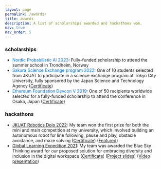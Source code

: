 ```yaml
---
layout: page
permalink: /awards/
title: awards
description: A list of scholarships awarded and hackathons won.
nav: true
nav_order: 5
---
```


### scholarships
- <span style="color:#0076df;">Nordic Probabilistic AI 2023</span>: Fully-funded scholarship to attend the summer school in Trondheim, Norway
- <span style="color:#0076df;">Sakura Science Exchange program 2022</span>: One of 10 students selected from JKUAT to participate in a science exchange program at Tokyo City University, fully sponsored by the Japan Science and Technology Agency ([Certificate](https://drive.google.com/file/d/1beFyOtoibYtU5rF_NfTf79YncPfjbSvH/view?usp=drive_link))
- <span style="color:#0076df;">Ethereum Foundation Devcon V 2019</span>: One of 50 recipients worldwide selected for a fully-funded scholarship to attend the conference in Osaka, Japan ([Certificate](https://drive.google.com/file/d/1KPMwzv38DcBdLyJQJ_r53Ryt76my1o3j/view?usp=sharing))

### hackathons
- <span style="color:#0076df;">[JKUAT Robotics Dojo 2022](https://roboticsdojo.github.io/competition2022.html)</span>: My team won the first prize for both the mini and main competition at my university, which involved building an autonomous robot for line following, pause and play, obstacle avoidance, and maze solving ([Certificate](https://drive.google.com/file/d/1RxXGg8-l2kkHAoRkP5_Flsrh_vUjBppD/view?usp=sharing))  ([Featured](https://www.jkuat.ac.ke/harnessing-students-innovation-in-robotics-engineering/))
- <span style="color:#0076df;">[Global Learning Expedition 2021](https://www.the-global-learning-expedition.com/thrivingonline/september-2021)</span>: My team was awarded the Blue Sky Thinking award for our proposed solution for embracing diversity and inclusion in the digital workspace ([Certificate](https://drive.google.com/file/d/1Ru8F_yEoXwfT3k4CMCYjUsiE_7ceGxXr/view?usp=sharing)) ([Project slides](https://docs.google.com/presentation/d/1D0xeMncxtlDvI_Izn32GQysFcNsbE5YhLSY1r1WusWo/edit?usp=sharing)) ([Video presentation](https://youtu.be/cAyqZt6VUcc))